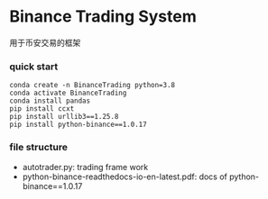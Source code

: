 # Binance Trading System
用于币安交易的框架

### quick start
```shell
conda create -n BinanceTrading python=3.8
conda activate BinanceTrading
conda install pandas
pip install ccxt
pip install urllib3==1.25.8
pip install python-binance==1.0.17
```

### file structure
+ autotrader.py: trading frame work
+ python-binance-readthedocs-io-en-latest.pdf: docs of python-binance==1.0.17